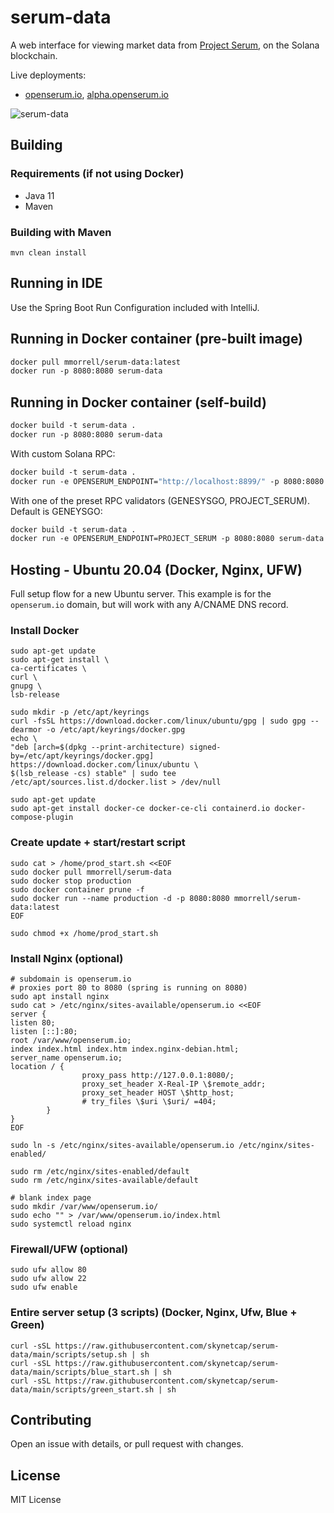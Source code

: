 # serum-data
A web interface for viewing market data from [Project Serum](https://www.projectserum.com/), on the Solana blockchain.

Live deployments:
- [openserum.io](https://openserum.io/), [alpha.openserum.io](https://alpha.openserum.io/)

![serum-data](https://i.ibb.co/CJXrn4g/image.png)

## Building
### Requirements (if not using Docker)
* Java 11
* Maven

### Building with Maven
```
mvn clean install
```

## Running in IDE
Use the Spring Boot Run Configuration included with IntelliJ.

## Running in Docker container (pre-built image)
```dockerfile
docker pull mmorrell/serum-data:latest
docker run -p 8080:8080 serum-data
```

## Running in Docker container (self-build)
```dockerfile
docker build -t serum-data .
docker run -p 8080:8080 serum-data
```

With custom Solana RPC:
```dockerfile
docker build -t serum-data .
docker run -e OPENSERUM_ENDPOINT="http://localhost:8899/" -p 8080:8080 serum-data
```

With one of the preset RPC validators (GENESYSGO, PROJECT_SERUM). Default is GENEYSGO:
```dockerfile
docker build -t serum-data .
docker run -e OPENSERUM_ENDPOINT=PROJECT_SERUM -p 8080:8080 serum-data
```

## Hosting - Ubuntu 20.04 (Docker, Nginx, UFW)
Full setup flow for a new Ubuntu server. This example is for the `openserum.io` domain, but will work with any A/CNAME DNS record.

### Install Docker
```shell
sudo apt-get update
sudo apt-get install \
ca-certificates \
curl \
gnupg \
lsb-release

sudo mkdir -p /etc/apt/keyrings
curl -fsSL https://download.docker.com/linux/ubuntu/gpg | sudo gpg --dearmor -o /etc/apt/keyrings/docker.gpg
echo \
"deb [arch=$(dpkg --print-architecture) signed-by=/etc/apt/keyrings/docker.gpg] https://download.docker.com/linux/ubuntu \
$(lsb_release -cs) stable" | sudo tee /etc/apt/sources.list.d/docker.list > /dev/null

sudo apt-get update
sudo apt-get install docker-ce docker-ce-cli containerd.io docker-compose-plugin
```

### Create update + start/restart script
```shell
sudo cat > /home/prod_start.sh <<EOF
sudo docker pull mmorrell/serum-data
sudo docker stop production
sudo docker container prune -f
sudo docker run --name production -d -p 8080:8080 mmorrell/serum-data:latest
EOF

sudo chmod +x /home/prod_start.sh
```
### Install Nginx (optional)
```shell
# subdomain is openserum.io
# proxies port 80 to 8080 (spring is running on 8080)
sudo apt install nginx
sudo cat > /etc/nginx/sites-available/openserum.io <<EOF
server {
listen 80;
listen [::]:80;
root /var/www/openserum.io;
index index.html index.htm index.nginx-debian.html;
server_name openserum.io;
location / {
                proxy_pass http://127.0.0.1:8080/;
                proxy_set_header X-Real-IP \$remote_addr;
                proxy_set_header HOST \$http_host;
                # try_files \$uri \$uri/ =404;
        }
}
EOF

sudo ln -s /etc/nginx/sites-available/openserum.io /etc/nginx/sites-enabled/

sudo rm /etc/nginx/sites-enabled/default
sudo rm /etc/nginx/sites-available/default

# blank index page
sudo mkdir /var/www/openserum.io/
sudo echo "" > /var/www/openserum.io/index.html
sudo systemctl reload nginx
```

### Firewall/UFW (optional)
```shell
sudo ufw allow 80
sudo ufw allow 22
sudo ufw enable
```

### Entire server setup (3 scripts) (Docker, Nginx, Ufw, Blue + Green)
```shell
curl -sSL https://raw.githubusercontent.com/skynetcap/serum-data/main/scripts/setup.sh | sh
curl -sSL https://raw.githubusercontent.com/skynetcap/serum-data/main/scripts/blue_start.sh | sh
curl -sSL https://raw.githubusercontent.com/skynetcap/serum-data/main/scripts/green_start.sh | sh
```

## Contributing
Open an issue with details, or pull request with changes.

## License
MIT License